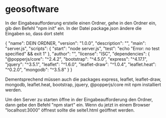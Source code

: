 # geosoftware

In der Eingabeaufforderung erstelle einen Ordner, gehe in den Ordner ein, gib den Befehl "npm init" ein. 
In der Datei package.json ändere die Eingaben so, dass dort steht

{
  "name": DEIN ORDNER,
  "version": "1.0.0",
  "description": "",
  "main": "server.js",
  "scripts": {
    "start": "node server.js",
    "test": "echo \"Error: no test specified\" && exit 1"
  },
  "author": "",
  "license": "ISC",
  "dependencies": {
    "@popperjs/core": "^2.4.2",
    "bootstrap": "^4.5.0",
    "express": "^4.17.1",
    "jquery": "^3.5.1",
    "leaflet": "^1.6.0",
    "leaflet-draw": "^1.0.4",
    "leaflet.heat": "^0.2.0",
    "mongodb": "^3.5.8"
  }
}

Dementsprechend müssen auch die packages express, leaflet, leaflet-draw, mongodb, leaflet.heat, bootstrap, jquery, @popperjs/core mit npm installiert werden.

Um den Server zu starten öffne in der Eingabeaufforderung den Ordner, dann gebe den Befehl "npm start" ein. Wenn du jetzt in einem Browser "localhost:3000" öffnest sollte die seite1.html geöffnet werden.
